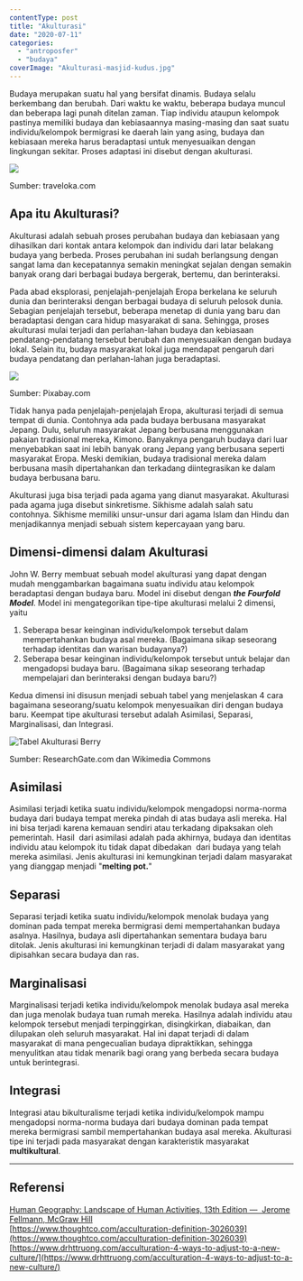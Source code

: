 ```yaml
---
contentType: post
title: "Akulturasi"
date: "2020-07-11"
categories: 
  - "antroposfer"
  - "budaya"
coverImage: "Akulturasi-masjid-kudus.jpg"
---
```


Budaya merupakan suatu hal yang bersifat dinamis. Budaya selalu berkembang dan berubah. Dari waktu ke waktu, beberapa budaya muncul dan beberapa lagi punah ditelan zaman. Tiap individu ataupun kelompok pastinya memiliki budaya dan kebiasaannya masing-masing dan saat suatu individu/kelompok bermigrasi ke daerah lain yang asing, budaya dan kebiasaan mereka harus beradaptasi untuk menyesuaikan dengan lingkungan sekitar. Proses adaptasi ini disebut dengan akulturasi.

![](images/image-17.jpeg)

Sumber: traveloka.com

## Apa itu Akulturasi?

Akulturasi adalah sebuah proses perubahan budaya dan kebiasaan yang dihasilkan dari kontak antara kelompok dan individu dari latar belakang budaya yang berbeda. Proses perubahan ini sudah berlangsung dengan sangat lama dan kecepatannya semakin meningkat sejalan dengan semakin banyak orang dari berbagai budaya bergerak, bertemu, dan berinteraksi.

Pada abad eksplorasi, penjelajah-penjelajah Eropa berkelana ke seluruh dunia dan berinteraksi dengan berbagai budaya di seluruh pelosok dunia. Sebagian penjelajah tersebut, beberapa menetap di dunia yang baru dan beradaptasi dengan cara hidup masyarakat di sana. Sehingga, proses akulturasi mulai terjadi dan perlahan-lahan budaya dan kebiasaan pendatang-pendatang tersebut berubah dan menyesuaikan dengan budaya lokal. Selain itu, budaya masyarakat lokal juga mendapat pengaruh dari budaya pendatang dan perlahan-lahan juga beradaptasi.

![](images/image-19-1024x682.jpeg)

Sumber: Pixabay.com

Tidak hanya pada penjelajah-penjelajah Eropa, akulturasi terjadi di semua tempat di dunia. Contohnya ada pada budaya berbusana masyarakat Jepang. Dulu, seluruh masyarakat Jepang berbusana menggunakan pakaian tradisional mereka, Kimono. Banyaknya pengaruh budaya dari luar menyebabkan saat ini lebih banyak orang Jepang yang berbusana seperti masyarakat Eropa. Meski demikian, budaya tradisional mereka dalam berbusana masih dipertahankan dan terkadang diintegrasikan ke dalam budaya berbusana baru.

Akulturasi juga bisa terjadi pada agama yang dianut masyarakat. Akulturasi pada agama juga disebut sinkretisme. Sikhisme adalah salah satu contohnya. Sikhisme memiliki unsur-unsur dari agama Islam dan Hindu dan menjadikannya menjadi sebuah sistem kepercayaan yang baru.

## Dimensi-dimensi dalam Akulturasi

John W. Berry membuat sebuah model akulturasi yang dapat dengan mudah menggambarkan bagaimana suatu individu atau kelompok beradaptasi dengan budaya baru. Model ini disebut dengan **_the Fourfold Model_**. Model ini mengategorikan tipe-tipe akulturasi melalui 2 dimensi, yaitu

1. Seberapa besar keinginan individu/kelompok tersebut dalam mempertahankan budaya asal mereka. (Bagaimana sikap seseorang terhadap identitas dan warisan budayanya?)
2. Seberapa besar keinginan individu/kelompok tersebut untuk belajar dan mengadopsi budaya baru. (Bagaimana sikap seseorang terhadap mempelajari dan berinteraksi dengan budaya baru?)

Kedua dimensi ini disusun menjadi sebuah tabel yang menjelaskan 4 cara bagaimana seseorang/suatu kelompok menyesuaikan diri dengan budaya baru. Keempat tipe akulturasi tersebut adalah Asimilasi, Separasi, Marginalisasi, dan Integrasi.

![Tabel Akulturasi Berry](images/x-1024x472.png)

Sumber: ResearchGate.com dan Wikimedia Commons

## Asimilasi

Asimilasi terjadi ketika suatu individu/kelompok mengadopsi norma-norma budaya dari budaya tempat mereka pindah di atas budaya asli mereka. Hal ini bisa terjadi karena kemauan sendiri atau terkadang dipaksakan oleh pemerintah. Hasil  dari asimilasi adalah pada akhirnya, budaya dan identitas individu atau kelompok itu tidak dapat dibedakan  dari budaya yang telah mereka asimilasi. Jenis akulturasi ini kemungkinan terjadi dalam masyarakat yang dianggap menjadi "**melting pot.**"

## Separasi

Separasi terjadi ketika suatu individu/kelompok menolak budaya yang dominan pada tempat mereka bermigrasi demi mempertahankan budaya asalnya. Hasilnya, budaya asli dipertahankan sementara budaya baru ditolak. Jenis akulturasi ini kemungkinan terjadi di dalam masyarakat yang dipisahkan secara budaya dan ras.

## Marginalisasi

Marginalisasi terjadi ketika individu/kelompok menolak budaya asal mereka dan juga menolak budaya tuan rumah mereka. Hasilnya adalah individu atau kelompok tersebut menjadi terpinggirkan, disingkirkan, diabaikan, dan dilupakan oleh seluruh masyarakat. Hal ini dapat terjadi di dalam masyarakat di mana pengecualian budaya dipraktikkan, sehingga menyulitkan atau tidak menarik bagi orang yang berbeda secara budaya untuk berintegrasi.

## Integrasi

Integrasi atau bikulturalisme terjadi ketika individu/kelompok mampu mengadopsi norma-norma budaya dari budaya dominan pada tempat mereka bermigrasi sambil mempertahankan budaya asal mereka. Akulturasi tipe ini terjadi pada masyarakat dengan karakteristik masyarakat **multikultural**.

* * *

## Referensi

[Human Geography: Landscape of Human Activities, 13th Edition —  Jerome Fellmann, McGraw Hill](https://amzn.to/38OQPva)  
[https://www.thoughtco.com/acculturation-definition-3026039](https://www.thoughtco.com/acculturation-definition-3026039)  
[https://www.drhttruong.com/acculturation-4-ways-to-adjust-to-a-new-culture/](https://www.drhttruong.com/acculturation-4-ways-to-adjust-to-a-new-culture/)
